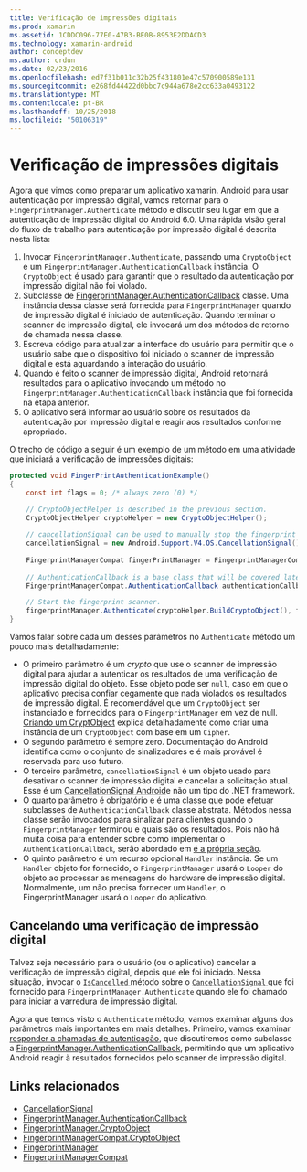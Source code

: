 ```yaml
---
title: Verificação de impressões digitais
ms.prod: xamarin
ms.assetid: 1CDDC096-77E0-47B3-BE0B-8953E2DDACD3
ms.technology: xamarin-android
author: conceptdev
ms.author: crdun
ms.date: 02/23/2016
ms.openlocfilehash: ed7f31b011c32b25f431801e47c570900589e131
ms.sourcegitcommit: e268fd44422d0bbc7c944a678e2cc633a0493122
ms.translationtype: MT
ms.contentlocale: pt-BR
ms.lasthandoff: 10/25/2018
ms.locfileid: "50106319"
---
```

# <a name="scanning-for-fingerprints"></a>Verificação de impressões digitais

Agora que vimos como preparar um aplicativo xamarin. Android para usar autenticação por impressão digital, vamos retornar para o `FingerprintManager.Authenticate` método e discutir seu lugar em que a autenticação de impressão digital do Android 6.0. Uma rápida visão geral do fluxo de trabalho para autenticação por impressão digital é descrita nesta lista:

1. Invocar `FingerprintManager.Authenticate`, passando uma `CryptoObject` e um `FingerprintManager.AuthenticationCallback` instância. O `CryptoObject` é usado para garantir que o resultado da autenticação por impressão digital não foi violado. 
2. Subclasse de [FingerprintManager.AuthenticationCallback](http://developer.android.com/reference/android/hardware/fingerprint/FingerprintManager.AuthenticationCallback.html) classe. Uma instância dessa classe será fornecida para `FingerprintManager` quando de impressão digital é iniciado de autenticação. Quando terminar o scanner de impressão digital, ele invocará um dos métodos de retorno de chamada nessa classe.
3. Escreva código para atualizar a interface do usuário para permitir que o usuário sabe que o dispositivo foi iniciado o scanner de impressão digital e está aguardando a interação do usuário. 
4. Quando é feito o scanner de impressão digital, Android retornará resultados para o aplicativo invocando um método no `FingerprintManager.AuthenticationCallback` instância que foi fornecida na etapa anterior.
5. O aplicativo será informar ao usuário sobre os resultados da autenticação por impressão digital e reagir aos resultados conforme apropriado. 

O trecho de código a seguir é um exemplo de um método em uma atividade que iniciará a verificação de impressões digitais:

```csharp
protected void FingerPrintAuthenticationExample()
{
    const int flags = 0; /* always zero (0) */

    // CryptoObjectHelper is described in the previous section.
    CryptoObjectHelper cryptoHelper = new CryptoObjectHelper();    
    
    // cancellationSignal can be used to manually stop the fingerprint scanner. 
    cancellationSignal = new Android.Support.V4.OS.CancellationSignal();
    
    FingerprintManagerCompat fingerPrintManager = FingerprintManagerCompat.From(this);
    
    // AuthenticationCallback is a base class that will be covered later on in this guide.
    FingerprintManagerCompat.AuthenticationCallback authenticationCallback = new MyAuthCallbackSample(this);

    // Start the fingerprint scanner.
    fingerprintManager.Authenticate(cryptoHelper.BuildCryptoObject(), flags, cancellationSignal, authenticationCallback, null);
}
```

Vamos falar sobre cada um desses parâmetros no `Authenticate` método um pouco mais detalhadamente:

* O primeiro parâmetro é um _crypto_ que use o scanner de impressão digital para ajudar a autenticar os resultados de uma verificação de impressão digital do objeto. Esse objeto pode ser `null`, caso em que o aplicativo precisa confiar cegamente que nada violados os resultados de impressão digital. É recomendável que um `CryptoObject` ser instanciado e fornecidos para o `FingerprintManager` em vez de null. [Criando um CryptObject](~/android/platform/fingerprint-authentication/creating-a-cryptoobject.md) explica detalhadamente como criar uma instância de um `CryptoObject` com base em um `Cipher`.
* O segundo parâmetro é sempre zero. Documentação do Android identifica como o conjunto de sinalizadores e é mais provável é reservada para uso futuro. 
* O terceiro parâmetro, `cancellationSignal` é um objeto usado para desativar o scanner de impressão digital e cancelar a solicitação atual. Esse é um [CancellationSignal Android](http://developer.android.com/reference/android/os/CancellationSignal.html)e não um tipo do .NET framework.
* O quarto parâmetro é obrigatório e é uma classe que pode efetuar subclasses de `AuthenticationCallback` classe abstrata. Métodos nessa classe serão invocados para sinalizar para clientes quando o `FingerprintManager` terminou e quais são os resultados. Pois não há muita coisa para entender sobre como implementar o `AuthenticationCallback`, serão abordado em [é a própria seção](~/android/platform/fingerprint-authentication/fingerprint-authentication-callbacks.md).
* O quinto parâmetro é um recurso opcional `Handler` instância. Se um `Handler` objeto for fornecido, o `FingerprintManager` usará o `Looper` do objeto ao processar as mensagens do hardware de impressão digital. Normalmente, um não precisa fornecer um `Handler`, o FingerprintManager usará o `Looper` do aplicativo.

## <a name="cancelling-a-fingerprint-scan"></a>Cancelando uma verificação de impressão digital

Talvez seja necessário para o usuário (ou o aplicativo) cancelar a verificação de impressão digital, depois que ele foi iniciado. Nessa situação, invocar o [ `IsCancelled` ](http://developer.android.com/reference/android/os/CancellationSignal.html#isCanceled()) método sobre o [ `CancellationSignal` ](http://developer.android.com/reference/android/os/CancellationSignal.html) que foi fornecido para `FingerprintManager.Authenticate` quando ele foi chamado para iniciar a varredura de impressão digital.

Agora que temos visto o `Authenticate` método, vamos examinar alguns dos parâmetros mais importantes em mais detalhes. Primeiro, vamos examinar [responder a chamadas de autenticação](~/android/platform/fingerprint-authentication/fingerprint-authentication-callbacks.md), que discutiremos como subclasse a [FingerprintManager.AuthenticationCallback](http://developer.android.com/reference/android/hardware/fingerprint/FingerprintManager.AuthenticationCallback.html), permitindo que um aplicativo Android reagir à resultados fornecidos pelo scanner de impressão digital.




## <a name="related-links"></a>Links relacionados

- [CancellationSignal](http://developer.android.com/reference/android/os/CancellationSignal.html)
- [FingerprintManager.AuthenticationCallback](http://developer.android.com/reference/android/hardware/fingerprint/FingerprintManager.AuthenticationCallback.html)
- [FingerprintManager.CryptoObject](http://developer.android.com/reference/android/hardware/fingerprint/FingerprintManager.CryptoObject.html)
- [FingerprintManagerCompat.CryptoObject](http://developer.android.com/reference/android/support/v4/hardware/fingerprint/FingerprintManagerCompat.CryptoObject.html)
- [FingerprintManager](http://developer.android.com/reference/android/hardware/fingerprint/FingerprintManager.html)
- [FingerprintManagerCompat](http://developer.android.com/reference/android/support/v4/hardware/fingerprint/FingerprintManagerCompat.html)
